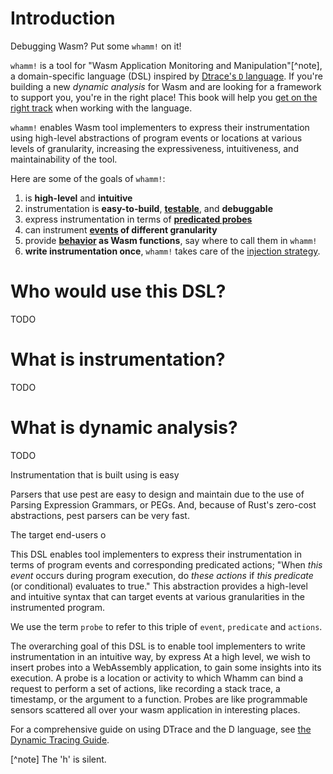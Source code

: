 # Introduction

Debugging Wasm? Put some `whamm!` on it!

`whamm!` is a tool for "Wasm Application Monitoring and Manipulation"[^note], a domain-specific language (DSL) inspired by [Dtrace's `D` language](https://illumos.org/books/dtrace).
If you're building a new _dynamic analysis_ for Wasm and are looking for a framework to support you, you're in the right place!
This book will help you [get on the right track](intro/getting_started.md) when working with the language.

`whamm!` enables Wasm tool implementers to express their instrumentation using high-level abstractions of program events or locations at various levels of granularity, increasing the expressiveness, intuitiveness, and maintainability of the tool.

Here are some of the goals of `whamm!`:
1. is **high-level** and **intuitive**
2. instrumentation is **easy-to-build**, [**testable**](intro/testing.md), and **debuggable**
3. express instrumentation in terms of [**predicated probes**](intro/grammar.md)
4. can instrument **[events](intro/events.md) of different granularity**
5. provide **[behavior](intro/libraries.md) as Wasm functions**, say where to call them in `whamm!`
6. **write instrumentation once**, `whamm!` takes care of the [injection strategy](intro/injection_strategies.md).

# Who would use this DSL? #
TODO

# What is instrumentation? #
TODO

# What is dynamic analysis? #
TODO


Instrumentation that is built using  is easy

Parsers that use pest are easy to design and maintain due to the use of Parsing Expression Grammars, or PEGs. And, because of Rust's zero-cost abstractions, pest parsers can be very fast.

The target end-users o

This DSL enables tool implementers to express their instrumentation in terms of program events and corresponding predicated actions; "When _this event_ occurs during program execution, do _these actions_ if _this predicate_ (or conditional) evaluates to true."
This abstraction provides a high-level and intuitive syntax that can target events at various granularities in the instrumented program.

We use the term `probe` to refer to this triple of `event`, `predicate` and `actions`.

The overarching goal of this DSL is to enable tool implementers to write instrumentation in an intuitive way, by express
At a high level, we wish to insert probes into a WebAssembly application, to gain some insights into its execution.
A probe is a location or activity to which Whamm can bind a request to perform a set of actions, like recording a stack trace, a timestamp, or the argument to a function.
Probes are like programmable sensors scattered all over your wasm application in interesting places.

For a comprehensive guide on using DTrace and the D language, see [the Dynamic Tracing Guide](https://illumos.org/books/dtrace/bookinfo.html).

[^note] The 'h' is silent.
 
